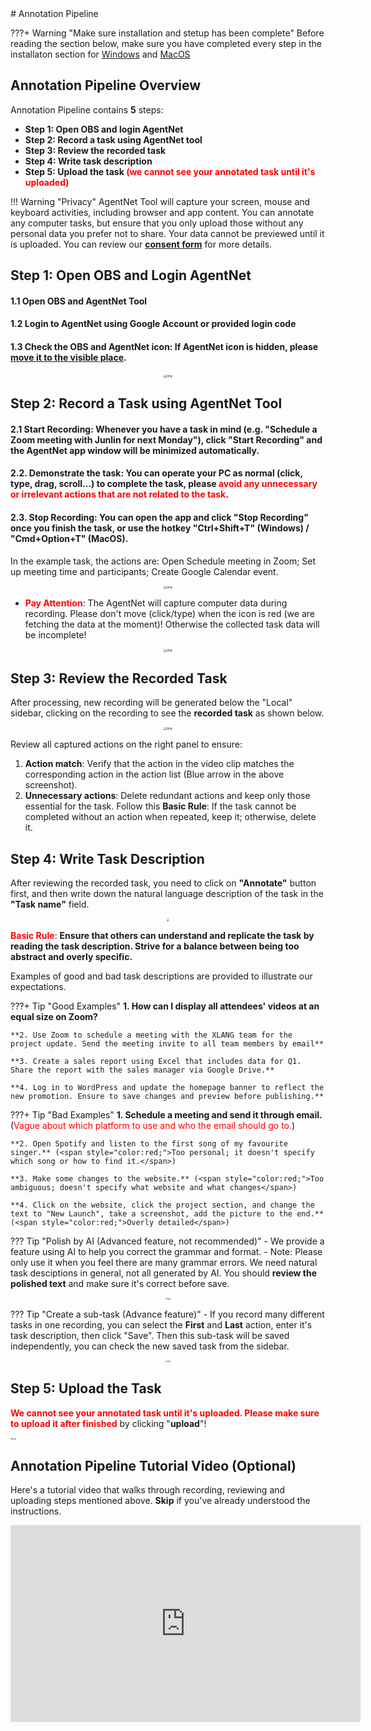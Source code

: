 <link rel="stylesheet" href="../assets/style.css">
# Annotation Pipeline

???+ Warning "Make sure installation and stetup has been complete"
    Before reading the section below, make sure you have completed every step in the installaton section for [Windows](../../../quickstart/windows_quick_start.md) and [MacOS](../../../quickstart/mac_quick_start.md)

## Annotation Pipeline Overview

Annotation Pipeline contains **5** steps:

- **Step 1: Open OBS and login AgentNet**
- **Step 2: Record a task using AgentNet tool**
- **Step 3: Review the recorded task**
- **Step 4: Write task description**
- **Step 5: Upload the task <span style="color:red;">(we cannot see your annotated task until it's uploaded)</span>**
<!-- - **Step 5: Check your uploaded task status** -->

!!! Warning "Privacy"
    AgentNet Tool will capture your screen, mouse and keyboard activities, including browser and app content. You can annotate any computer tasks, but ensure that you only upload those without any personal data you prefer not to share. Your data cannot be previewed until it is uploaded. You can review our [**consent form**](https://docs.google.com/document/d/1U4SboHN9MJ1zlohj8yI31lIdJmZkFDUbzgOM126vl5w/edit?usp=sharing) for more details.

## Step 1: Open OBS and Login AgentNet

#### 1.1 Open OBS and AgentNet Tool

#### 1.2 Login to AgentNet using Google Account or provided login code

#### 1.3 Check the OBS and AgentNet icon: If AgentNet icon is hidden, please [move it to the visible place](https://zeonlap.github.io/agentnet-docs/quickstart/mac_quick_start/#step-4-setup-ibar-optional).

<div style="text-align: center;">
    <img src="../assets/ano8.png" alt="img" style="zoom:33%;">
</div>

## Step 2: Record a Task using AgentNet Tool

#### **2.1 Start Recording**: Whenever you have a task in mind (e.g. "Schedule a Zoom meeting with Junlin for next Monday"), click "**Start Recording**" and the AgentNet app window will be minimized automatically.

#### **2.2. Demonstrate the task**: You can operate your PC as normal (click, type, drag, scroll...) to complete the task, **please <span style="color:red;">avoid any unnecessary or irrelevant actions that are not related to the task</span>**.

#### **2.3. Stop Recording**: You can open the app and **click "Stop Recording"** once you finish the task, or use the hotkey "Ctrl+Shift+T" (Windows) / "Cmd+Option+T" (MacOS).

In the example task, the actions are: Open Schedule meeting in Zoom; Set up meeting time and participants; Create Google Calendar event.

<div style="text-align: center;">
    <img src="../assets/ano12.png" alt="img" style="zoom:33%;">
</div>

- <span style="color:red;">**Pay Attention**</span>: The AgentNet will capture computer data during recording. Please don't move (click/type) when the icon is red (we are fetching the data at the moment)! Otherwise the collected task data will be incomplete!

<div style="text-align: center;">
    <img src="../assets/ano10.png" alt="img" style="zoom:33%;">
</div>

## Step 3: Review the Recorded Task


After processing, new recording will be generated below the "Local" sidebar, clicking on the recording to see the **recorded task** as shown below.

<div style="text-align: center;">
    <img src="../assets/ano13.png" alt="img" style="zoom:33%;">
</div>

Review all captured actions on the right panel to ensure:

 1. **Action match**: Verify that the action in the video clip matches the corresponding action in the action list (Blue arrow in the above screenshot).
 2. **Unnecessary actions**: Delete redundant actions and keep only those essential for the task. Follow this **Basic Rule**: If the task cannot be completed without an action when repeated, keep it; otherwise, delete it.



<!-- 
### **3.1 Check action correctness**

We summarize and visualize your actions into the following **6 action types**. Please check:

#### 1. **Action match**: The action name and video match your actual action.

#### 2. **Mouse position match**: The red circle in **Click** shows the actual position you clicked.

<div style="text-align: center;">
    <img src="../assets/ano15.png" style="zoom:30%;" />
</div>

<div style="text-align: center;">
    <img src="../assets/ano16.png" style="zoom:30%;" />
</div> -->

<!-- ### **3.2 Delete Unecessary Actions**

We only need the actions related to the task, so any redundant actions should be deleted.

<span style="color:red;">**Basic Rule**</span>: **If you do this task again, you can't complete the task without this action, then keep the action. Otherwise, delete it**.

There are some examples of deleted actions in the example **Schedule a Zoom meeting with Junlin for next Monday**.

???+ Failure "Redundant Action"
    Action 5 is clicking space, which has no actual meaning, should be deleted.

    <div style="text-align: center;">
    <img src="../assets/AD_4nXc6fm-_ZSlRecodpRIhbKMnej_gKh_Ji2mIpetvXyFZ_5AyRWjnGvTcQnRZ_9e4pVstMw7frrIByaf9AKHTaSD2t_AtwOLs5ZaVqV_bp5Fe9HG67vKscf7O1SQSYzQ7U341B7tiaWaAnIPvKXyg2yzwerRN.png" style="zoom:33%;" />
    </div>

???+ Failure "Actions that is not related to the task"
    Clicking "Share Screen" is not related to schedule a Zoom meeting.

    <div style="text-align: center;">
    <img src="../assets/ano17.png" style="zoom:22%;" />
    </div> -->

<!-- ### **3.3 Check video and screen mismatch (if applicable)**

If the recording only captures part of your screen, reconfigure OBS Display Capture to ensure it captures the entire screen.

<div style="text-align: center;">
    <img src="../assets/ano14.png" style="zoom:25%;" />
</div>
-->
## Step 4: Write Task Description

After reviewing the recorded task, you need to click on **"Annotate"** button first, and then write down the natural language description of the task in the **"Task name"** field.


<div style="text-align: center;">
    <img src="../assets/app12.png" style="zoom:30%;" />
</div>

<span style="color:red;">**Basic Rule**</span>: **Ensure that others can understand and replicate the task by reading the task description. Strive for a balance between being too abstract and overly specific.**

Examples of good and bad task descriptions are provided to illustrate our expectations.

???+ Tip "Good Examples"
    **1. How can I display all attendees' videos at an equal size on Zoom?**

    **2. Use Zoom to schedule a meeting with the XLANG team for the project update. Send the meeting invite to all team members by email**

    **3. Create a sales report using Excel that includes data for Q1. Share the report with the sales manager via Google Drive.**

    **4. Log in to WordPress and update the homepage banner to reflect the new promotion. Ensure to save changes and preview before publishing.**

???+ Tip "Bad Examples"
    **1. Schedule a meeting and send it through email.** (<span style="color:red;">Vague about which platform to use and who the email should go to.</span>)

    **2. Open Spotify and listen to the first song of my favourite singer.** (<span style="color:red;">Too personal; it doesn't specify which song or how to find it.</span>)

    **3. Make some changes to the website.** (<span style="color:red;">Too ambiguous; doesn't specify what website and what changes</span>)

    **4. Click on the website, click the project section, and change the text to "New Launch", take a screenshot, add the picture to the end.** (<span style="color:red;">Overly detailed</span>)

    

??? Tip "Polish by AI (Advanced feature, not recommended)" 
    - We provide a feature using AI to help you correct the grammar and format. 
    - Note: Please only use it when you feel there are many grammar errors. We need natural task desciptions in general, not all generated by AI. You should **review the polished text** and make sure it's correct before save.
    <div style="text-align: center;">
    <img src="../assets/app13.png" alt="img" style="zoom:22%;">
    </div>

??? Tip "Create a sub-task (Advance feature)"
    - If you record many different tasks in one recording, you can select the **First** and **Last** action, enter it's task description, then click "Save". Then this sub-task will be saved independently, you can check the new saved task from the sidebar.
    <div style="text-align: center;">
        <img src="../assets/app14.png" alt="img" style="zoom:22%;">
    </div>

## **Step 5: Upload the Task**

<span style="color:red;">**We cannot see your annotated task until it's uploaded. Please make sure to upload it after finished**</span> by clicking "**upload**"!

<img src="../assets/app15.png" alt="img" style="zoom:22%;">



## Annotation Pipeline Tutorial Video (Optional)

Here's a tutorial video that walks through recording, reviewing and uploading steps mentioned above. **Skip** if you've already understood the instructions.

<!-- #### Example 1: Check Google Calendar, find the currently happening event, enter the Zoom meeting, check the participants. -->

<iframe width="560" height="315" src="https://www.youtube.com/embed/8yssjkSOMUE?si=2ormJQaPW-omeoLn" title="YouTube video player" frameborder="0" allow="accelerometer; autoplay; clipboard-write; encrypted-media; gyroscope; picture-in-picture; web-share" referrerpolicy="strict-origin-when-cross-origin" allowfullscreen></iframe>

<!-- #### Example 2: Follow the slides, test the 'sapply' function on 'csn', test the 'sqrt' function, and test 'plot' with 'csn' and 'sqrt'

<iframe width="560" height="315" src="https://www.youtube.com/embed/71AjmL1gcPY?si=iX4TMo_e-tpER1NR" title="YouTube video player" frameborder="0" allow="accelerometer; autoplay; clipboard-write; encrypted-media; gyroscope; picture-in-picture; web-share" referrerpolicy="strict-origin-when-cross-origin" allowfullscreen></iframe> -->
